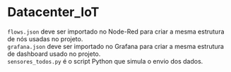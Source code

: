 # Datacenter_IoT

<code>flows.json</code> deve ser importado no Node-Red para criar a mesma estrutura de nós usadas no projeto.<br>
<code>grafana.json</code> deve ser importado no Grafana para criar a mesma estrutura de dashboard usado no projeto.<br>
<code>sensores_todos.py</code> é o script Python que simula o envio dos dados.<br>
